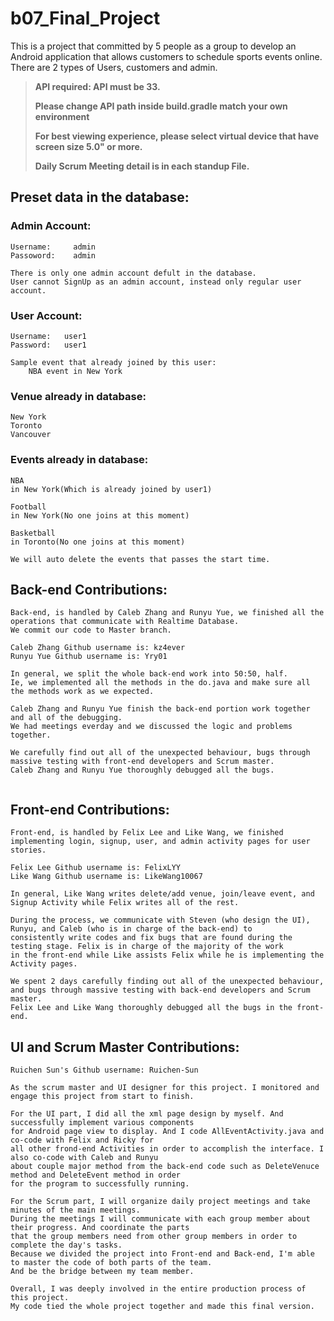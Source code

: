 # b07_Final_Project

This is a project that committed by 5 people as a group to develop an Android application that allows customers to schedule sports events online.
There are 2 types of Users, customers and admin.


> **API required: API must be 33.**
>
> **Please change API path inside build.gradle match your own environment**
>
> **For best viewing experience, please select virtual device that have screen size 5.0" or more.**
>
> **Daily Scrum Meeting detail is in each standup File.**

## Preset data in the database:

### Admin Account:
    
    Username:     admin    
    Passoword:    admin
    
    There is only one admin account defult in the database.
    User cannot SignUp as an admin account, instead only regular user account.

### User Account:
    
    Username:   user1 
    Password:   user1 
    
    Sample event that already joined by this user:      
        NBA event in New York

### Venue already in database:
    
    New York
    Toronto
    Vancouver

### Events already in database:
    
    NBA 
    in New York(Which is already joined by user1)
    
    Football
    in New York(No one joins at this moment)
    
    Basketball
    in Toronto(No one joins at this moment)

    We will auto delete the events that passes the start time.


## Back-end Contributions: 
```
Back-end, is handled by Caleb Zhang and Runyu Yue, we finished all the operations that communicate with Realtime Database.
We commit our code to Master branch.

Caleb Zhang Github username is: kz4ever
Runyu Yue Github username is: Yry01

In general, we split the whole back-end work into 50:50, half. 
Ie, we implemented all the methods in the do.java and make sure all the methods work as we expected.

Caleb Zhang and Runyu Yue finish the back-end portion work together and all of the debugging.
We had meetings everday and we discussed the logic and problems together.   

We carefully find out all of the unexpected behaviour, bugs through massive testing with front-end developers and Scrum master. 
Caleb Zhang and Runyu Yue thoroughly debugged all the bugs. 


```


## Front-end Contributions: 
```
Front-end, is handled by Felix Lee and Like Wang, we finished implementing login, signup, user, and admin activity pages for user stories.

Felix Lee Github username is: FelixLYY
Like Wang Github username is: LikeWang10067

In general, Like Wang writes delete/add venue, join/leave event, and Signup Activity while Felix writes all of the rest.

During the process, we communicate with Steven (who design the UI), Runyu, and Caleb (who is in charge of the back-end) to 
consistently write codes and fix bugs that are found during the testing stage. Felix is in charge of the majority of the work 
in the front-end while Like assists Felix while he is implementing the Activity pages.

We spent 2 days carefully finding out all of the unexpected behaviour, and bugs through massive testing with back-end developers and Scrum master. 
Felix Lee and Like Wang thoroughly debugged all the bugs in the front-end. 
```
## UI and Scrum Master Contributions:
```
Ruichen Sun's Github username: Ruichen-Sun

As the scrum master and UI designer for this project. I monitored and engage this project from start to finish. 

For the UI part, I did all the xml page design by myself. And successfully implement various components 
for Android page view to display. And I code AllEventActivity.java and co-code with Felix and Ricky for 
all other frond-end Activities in order to accomplish the interface. I also co-code with Caleb and Runyu 
about couple major method from the back-end code such as DeleteVenuce method and DeleteEvent method in order 
for the program to successfully running.

For the Scrum part, I will organize daily project meetings and take minutes of the main meetings. 
During the meetings I will communicate with each group member about their progress. And coordinate the parts 
that the group members need from other group members in order to complete the day's tasks.
Because we divided the project into Front-end and Back-end, I'm able to master the code of both parts of the team. 
And be the bridge between my team member.

Overall, I was deeply involved in the entire production process of this project. 
My code tied the whole project together and made this final version.
```
